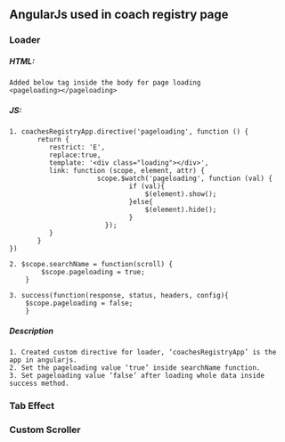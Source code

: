 ## AngularJs used in coach registry page

### Loader
  
##### HTML:
    Added below tag inside the body for page loading
    <pageloading></pageloading>
##### JS:
	1. coachesRegistryApp.directive('pageloading', function () {
		   return {
		      restrict: 'E',
		      replace:true,
		      template: '<div class="loading"></div>',
		      link: function (scope, element, attr) {
		                  scope.$watch('pageloading', function (val) {
		                          if (val){
		                              $(element).show();
		                          }else{
		                              $(element).hide();
		                          }
		               		});
		      }
		   }
	})

	2. $scope.searchName = function(scroll) {
			$scope.pageloading = true;
		}

	3. success(function(response, status, headers, config){
    	$scope.pageloading = false;
		}

##### Description
	1. Created custom directive for loader, ‘coachesRegistryApp’ is the app in angularjs.
	2. Set the pageloading value ‘true’ inside searchName function.
	3. Set pageloading value ‘false’ after loading whole data inside success method.




### Tab Effect


### Custom Scroller
